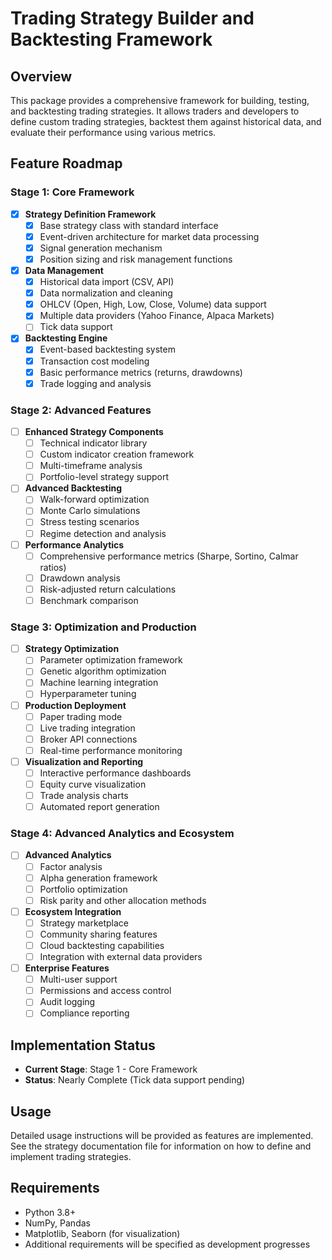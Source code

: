 # Trading Strategy Builder and Backtesting Framework

## Overview
This package provides a comprehensive framework for building, testing, and backtesting trading strategies. It allows traders and developers to define custom trading strategies, backtest them against historical data, and evaluate their performance using various metrics.

## Feature Roadmap

### Stage 1: Core Framework
- [x] **Strategy Definition Framework**
  - [x] Base strategy class with standard interface
  - [x] Event-driven architecture for market data processing
  - [x] Signal generation mechanism
  - [x] Position sizing and risk management functions

- [x] **Data Management**
  - [x] Historical data import (CSV, API)
  - [x] Data normalization and cleaning
  - [x] OHLCV (Open, High, Low, Close, Volume) data support
  - [x] Multiple data providers (Yahoo Finance, Alpaca Markets)
  - [ ] Tick data support

- [x] **Backtesting Engine**
  - [x] Event-based backtesting system
  - [x] Transaction cost modeling
  - [x] Basic performance metrics (returns, drawdowns)
  - [x] Trade logging and analysis

### Stage 2: Advanced Features
- [ ] **Enhanced Strategy Components**
  - [ ] Technical indicator library
  - [ ] Custom indicator creation framework
  - [ ] Multi-timeframe analysis
  - [ ] Portfolio-level strategy support

- [ ] **Advanced Backtesting**
  - [ ] Walk-forward optimization
  - [ ] Monte Carlo simulations
  - [ ] Stress testing scenarios
  - [ ] Regime detection and analysis

- [ ] **Performance Analytics**
  - [ ] Comprehensive performance metrics (Sharpe, Sortino, Calmar ratios)
  - [ ] Drawdown analysis
  - [ ] Risk-adjusted return calculations
  - [ ] Benchmark comparison

### Stage 3: Optimization and Production
- [ ] **Strategy Optimization**
  - [ ] Parameter optimization framework
  - [ ] Genetic algorithm optimization
  - [ ] Machine learning integration
  - [ ] Hyperparameter tuning

- [ ] **Production Deployment**
  - [ ] Paper trading mode
  - [ ] Live trading integration
  - [ ] Broker API connections
  - [ ] Real-time performance monitoring

- [ ] **Visualization and Reporting**
  - [ ] Interactive performance dashboards
  - [ ] Equity curve visualization
  - [ ] Trade analysis charts
  - [ ] Automated report generation

### Stage 4: Advanced Analytics and Ecosystem
- [ ] **Advanced Analytics**
  - [ ] Factor analysis
  - [ ] Alpha generation framework
  - [ ] Portfolio optimization
  - [ ] Risk parity and other allocation methods

- [ ] **Ecosystem Integration**
  - [ ] Strategy marketplace
  - [ ] Community sharing features
  - [ ] Cloud backtesting capabilities
  - [ ] Integration with external data providers

- [ ] **Enterprise Features**
  - [ ] Multi-user support
  - [ ] Permissions and access control
  - [ ] Audit logging
  - [ ] Compliance reporting

## Implementation Status
- **Current Stage**: Stage 1 - Core Framework
- **Status**: Nearly Complete (Tick data support pending)

## Usage
Detailed usage instructions will be provided as features are implemented. See the strategy documentation file for information on how to define and implement trading strategies.

## Requirements
- Python 3.8+
- NumPy, Pandas
- Matplotlib, Seaborn (for visualization)
- Additional requirements will be specified as development progresses
